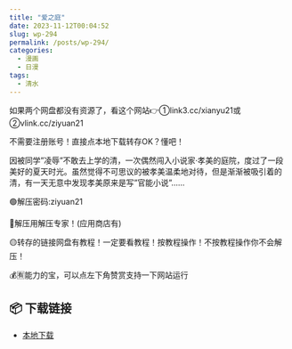 ```yaml
---
title: "爱之庭"
date: 2023-11-12T00:04:52
slug: wp-294
permalink: /posts/wp-294/
categories:
  - 漫画
  - 日漫
tags:
  - 清水
---
```


如果两个网盘都没有资源了，看这个网站👉①link3.cc/xianyu21或②vlink.cc/ziyuan21

不需要注册账号！直接点本地下载转存OK？懂吧！

因被同学”凌辱”不敢去上学的清，一次偶然闯入小说家·孝美的庭院，度过了一段美好的夏天时光。虽然觉得不可思议的被孝美温柔地对待，但是渐渐被吸引着的清，有一天无意中发现孝美原来是写”官能小说”……

🟢解压密码:ziyuan21

🔵解压用解压专家！(应用商店有)

🟡转存的链接网盘有教程！一定要看教程！按教程操作！不按教程操作你不会解压！

💰🈶能力的宝，可以点左下角赞赏支持一下网站运行

## 📦 下载链接
- [本地下载](https://blziyuan21.com/pay-download/294?key=686e090e1b&down_id=0)

